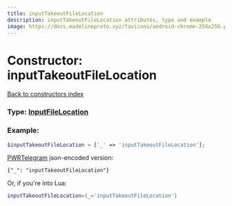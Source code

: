 ```yaml
---
title: inputTakeoutFileLocation
description: inputTakeoutFileLocation attributes, type and example
image: https://docs.madelineproto.xyz/favicons/android-chrome-256x256.png
---
```

# Constructor: inputTakeoutFileLocation  
[Back to constructors index](index.md)






### Type: [InputFileLocation](../types/InputFileLocation.md)


### Example:

```php
$inputTakeoutFileLocation = ['_' => 'inputTakeoutFileLocation'];
```  

[PWRTelegram](https://pwrtelegram.xyz) json-encoded version:

```
{"_": "inputTakeoutFileLocation"}
```


Or, if you're into Lua:

```lua
inputTakeoutFileLocation={_='inputTakeoutFileLocation'}

```


